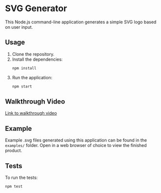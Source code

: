 # SVG Generator

This Node.js command-line application generates a simple SVG logo based on user input.

## Usage

1. Clone the repository.
2. Install the dependencies:
    ```bash
    npm install
    ```
3. Run the application:
    ```bash
    npm start
    ```

## Walkthrough Video

[Link to walkthrough video](#) <!-- Replace with actual video link -->

## Example

Example .svg files generated using this application can be found in the `examples/` folder. Open in a web browser of choice to view the finished product.

## Tests

To run the tests:
```bash
npm test
